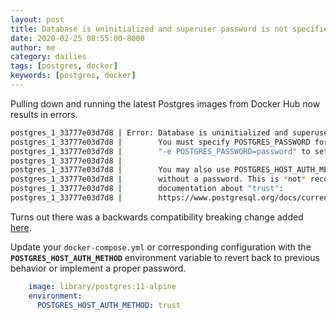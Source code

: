 ```yaml
---
layout: post
title: Database is uninitialized and superuser password is not specified
date: 2020-02-25 08:55:00-8000
author: me
category: dailies
tags: [postgres, docker]
keywords: [postgres, docker]
---
```


Pulling down and running the latest Postgres images from Docker Hub now results in errors.

```bash
postgres_1_33777e03d7d8 | Error: Database is uninitialized and superuser password is not specified.
postgres_1_33777e03d7d8 |        You must specify POSTGRES_PASSWORD for the superuser. Use
postgres_1_33777e03d7d8 |        "-e POSTGRES_PASSWORD=password" to set it in "docker run".
postgres_1_33777e03d7d8 | 
postgres_1_33777e03d7d8 |        You may also use POSTGRES_HOST_AUTH_METHOD=trust to allow all connections
postgres_1_33777e03d7d8 |        without a password. This is *not* recommended. See PostgreSQL
postgres_1_33777e03d7d8 |        documentation about "trust":
postgres_1_33777e03d7d8 |        https://www.postgresql.org/docs/current/auth-trust.html
```

Turns out there was a backwards compatibility breaking change added [here](https://github.com/docker-library/postgres/pull/658).

Update your `docker-compose.yml` or corresponding configuration with the **`POSTGRES_HOST_AUTH_METHOD`** environment variable to revert back to previous behavior or implement a proper password.

```yaml
    image: library/postgres:11-alpine
    environment:
      POSTGRES_HOST_AUTH_METHOD: trust
```
